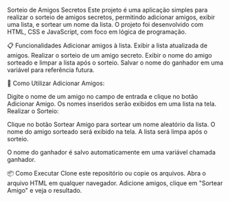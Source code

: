 Sorteio de Amigos Secretos
Este projeto é uma aplicação simples para realizar o sorteio de amigos secretos, permitindo adicionar amigos, exibir uma lista, e sortear um nome da lista. O projeto foi desenvolvido com HTML, CSS e JavaScript, com foco em lógica de programação.

📋 Funcionalidades
Adicionar amigos à lista.
Exibir a lista atualizada de amigos.
Realizar o sorteio de um amigo secreto.
Exibir o nome do amigo sorteado e limpar a lista após o sorteio.
Salvar o nome do ganhador em uma variável para referência futura.

🚀 Como Utilizar
Adicionar Amigos:

Digite o nome de um amigo no campo de entrada e clique no botão Adicionar Amigo.
Os nomes inseridos serão exibidos em uma lista na tela.
Realizar o Sorteio:

Clique no botão Sortear Amigo para sortear um nome aleatório da lista.
O nome do amigo sorteado será exibido na tela.
A lista será limpa após o sorteio.

O nome do ganhador é salvo automaticamente em uma variável chamada ganhador.

📦 Como Executar
Clone este repositório ou copie os arquivos.
Abra o arquivo HTML em qualquer navegador.
Adicione amigos, clique em "Sortear Amigo" e veja o resultado.
